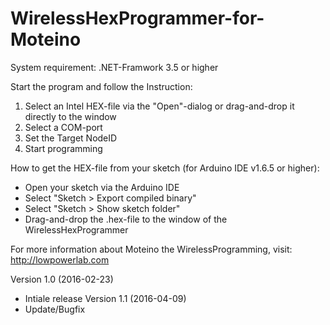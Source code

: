 # WirelessHexProgrammer-for-Moteino

System requirement: .NET-Framwork 3.5 or higher

Start the program and follow the Instruction:  
1. Select an Intel HEX-file via the "Open"-dialog or drag-and-drop it directly to the window  
2. Select a COM-port  
3. Set the Target NodeID  
4. Start programming

How to get the HEX-file from your sketch (for Arduino IDE v1.6.5 or higher):
- Open your sketch via the Arduino IDE
- Select "Sketch > Export compiled binary"
- Select "Sketch > Show sketch folder"
- Drag-and-drop the .hex-file to the window of the WirelessHexProgrammer


For more information about Moteino the WirelessProgramming, visit:
http://lowpowerlab.com


Version 1.0 (2016-02-23)
- Intiale release
Version 1.1 (2016-04-09)
- Update/Bugfix

